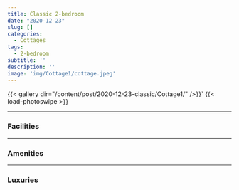 ```yaml
---
title: Classic 2-bedroom
date: "2020-12-23"
slug: []
categories:
  - Cottages
tags:
  - 2-bedroom
subtitle: ''
description: ''
image: 'img/Cottage1/cottage.jpeg'
---
```



{{< gallery dir="/content/post/2020-12-23-classic/Cottage1/" />}}` {{< load-photoswipe >}}

---

### Facilities

---

### Amenities

---

### Luxuries

